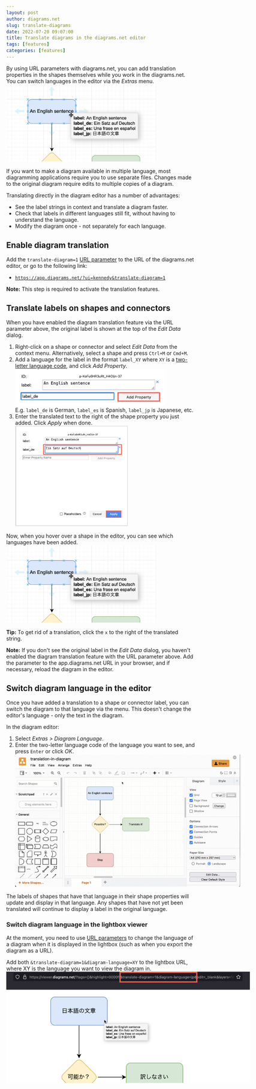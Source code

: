 ```yaml
---
layout: post
author: diagrams.net
slug: translate-diagrams
date: 2022-07-20 09:07:00
title: Translate diagrams in the diagrams.net editor
tags: [features]
categories: [features]
---
```


By using URL parameters with diagrams.net, you can add translation properties in the shapes themselves while you work in the diagrams.net. You can switch languages in the editor via the _Extras_ menu. 
<br /><img src="/assets/img/blog/translate-hover-shape-data.png" style="width=100%;max-width:400px;height:auto;" alt="Translate labels on shapes and connectors directly in the diagrams.net editor">

If you want to make a diagram available in multiple language, most diagramming applications require you to use separate files. Changes made to the original diagram require edits to multiple copies of a diagram. 

Translating directly in the diagram editor has a number of advantages:
* See the label strings in context and translate a diagram faster.
* Check that labels in different languages still fit, without having to understand the language.
* Modify the diagram once - not separately for each language.
 
## Enable diagram translation 

Add the ``translate-diagram=1`` [URL parameter](/doc/faq/supported-url-parameters.html) to the URL of the diagrams.net editor, or go to the following link: 

* [``https://app.diagrams.net/?ui=kennedy&translate-diagram=1``](https://app.diagrams.net/?ui=kennedy&translate-diagram=1)

**Note:** This step is required to activate the translation features.

## Translate labels on shapes and connectors
When you have enabled the diagram translation feature via the URL parameter above, the original label is shown at the top of the _Edit Data_ dialog. 

1. Right-click on a shape or connector and select _Edit Data_ from the context menu. Alternatively, select a shape and press ``Ctrl+M`` or ``Cmd+M``.
2. Add a language for the label in the format ``label_XY`` where ``XY`` is a [two-letter language code](https://en.wikipedia.org/wiki/List_of_ISO_639-1_codes), and click _Add Property_. 
<br /><img src="/assets/img/blog/translate-add-label.png" style="width=100%;max-width:400px;height:auto;" alt="Add a shape property for each language of a shape's label in diagrams.net to translate directly in the editor">
<br />E.g. ``label_de`` is German, ``label_es`` is Spanish, ``label_jp`` is Japanese, etc.
3. Enter the translated text to the right of the shape property you just added. Click _Apply_ when done. 
<br /><img src="/assets/img/blog/translate-add-label-text.png" style="width=100%;max-width:300px;height:auto;" alt="Add the translation of the label to the shape property and click Apply">

Now, when you hover over a shape in the editor, you can see which languages have been added.
<br /><img src="/assets/img/blog/translate-hover-shape-data.png" style="width=100%;max-width:400px;height:auto;" alt="Hover over a shape in diagrams.net to see which languages have been added to the Shape data">

**Tip:** To get rid of a translation, click the ``x`` to the right of the translated string.

**Note:** If you don't see the original label in the _Edit Data_ dialog, you haven't enabled the diagram translation feature with the URL parameter above. Add the parameter to the app.diagrams.net URL in your browser, and if necessary, reload the diagram in the editor.

## Switch diagram language in the editor

Once you have added a translation to a shape or connector label, you can switch the diagram to that language via the menu. This doesn't change the editor's language - only the text in the diagram.

In the diagram editor: 
1. Select _Extras > Diagram Language_.
2. Enter the two-letter language code of the language you want to see, and press ``Enter`` or click _OK_.
<br /><img src="/assets/img/blog/translate-diagram.gif" style="width=100%;max-width:600px;height:auto;" alt="Select Extras > Diagram Language and enter a two-letter language code to switch the diagram to another language using the shape properties for that language">

The labels of shapes that have that language in their shape properties will update and display in that language. Any shapes that have not yet been translated will continue to display a label in the original language.

### Switch diagram language in the lightbox viewer

At the moment, you need to use [URL parameters](/doc/faq/supported-url-parameters.html) to change the language of a diagram when it is displayed in the lightbox (such as when you export the diagram as a URL).

Add both ``&translate-diagram=1&diagram-language=XY`` to the lightbox URL, where XY is the language you want to view the diagram in.
<br /><img src="/assets/img/blog/translate-diagram-lightbox.png" style="width=100%;max-width:650px;height:auto;" alt="Add URL parameters to select a different language in the Lightbox viewer at diagrams.net">